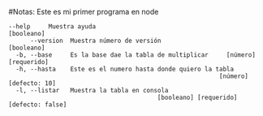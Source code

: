 #Notas:
Este es mi primer programa en node
```
--help     Muestra ayuda                                        [booleano]
      --version  Muestra número de versión                            [booleano]
  -b, --base     Es la base dae la tabla de multiplicar     [número] [requerido]
  -h, --hasta    Este es el numero hasta donde quiero la tabla
                                                          [número] [defecto: 10]
  -l, --listar   Muestra la tabla en consola
                                         [booleano] [requerido] [defecto: false]
```
                                        